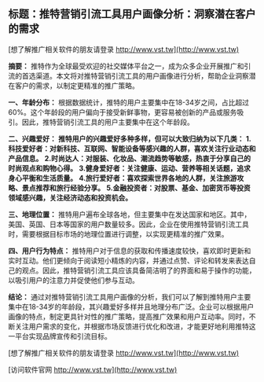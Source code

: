 ## **标题：推特营销引流工具用户画像分析：洞察潜在客户的需求**

[想了解推广相关软件的朋友请登录 http://www.vst.tw](http://www.vst.tw)

**摘要：**
推特作为全球最受欢迎的社交媒体平台之一，成为众多企业开展推广和引流的首选渠道。本文将对推特营销引流工具的用户画像进行分析，帮助企业洞察潜在客户的需求，以制定更精准的推广策略。

**一、年龄分布：**
根据数据统计，推特的用户主要集中在18-34岁之间，占比超过60%。这个年龄段的用户偏向于接受新鲜事物，更容易被创新的产品或服务吸引。因此，推特营销引流工具的用户主要集中在这个年龄段。

**二、兴趣爱好：**
**推特用户的兴趣爱好多种多样，但可以大致归纳为以下几类：**
**1.科技爱好者：对新科技、互联网、智能设备等感兴趣的人群，喜欢关注行业动态和产品信息。**
**2.时尚达人：对服装、化妆品、潮流趋势等敏感，热衷于分享自己的时尚观点和购物心得。**
**3.健身爱好者：关注健康、运动、营养等相关话题，追求身心平衡和生活质量。**
**4.旅行爱好者：喜欢探索世界各地的人群，关注旅游攻略、景点推荐和旅行经验分享。**
**5.金融投资者：对股票、基金、加密货币等投资领域感兴趣，关注经济动态和投资机会。**

**三、地理位置：**
推特用户遍布全球各地，但主要集中在发达国家和地区。其中，美国、英国、日本等国家的用户数量较多。因此，企业在使用推特营销引流工具时，需要根据目标市场的地理位置进行调整，以实现更精准的推广效果。

**四、用户行为特点：**
推特用户对于信息的获取和传播速度较快，喜欢即时更新和实时互动。他们更倾向于阅读短小精炼的内容，并通过点赞、评论和转发来表达自己的观点。因此，推特营销引流工具应该具备简洁明了的界面和易于操作的功能，以吸引用户的注意力并促使他们参与互动。

**结论：**
通过对推特营销引流工具用户画像的分析，我们可以了解到推特用户主要集中在18-34岁的年龄段，其兴趣爱好多样并且地理分布广泛。企业可以根据用户画像的特点，制定更具针对性的推广策略，提高推广效果和用户互动率。同时，不断关注用户需求的变化，并根据市场反馈进行优化和改进，才能更好地利用推特这一平台实现品牌宣传和引流目标。

[想了解推广相关软件的朋友请登录 http://www.vst.tw](http://www.vst.tw)


[访问软件官网 http://www.vst.tw](http://www.vst.tw)
